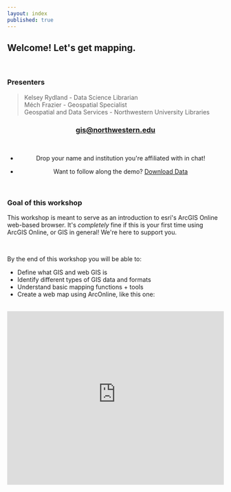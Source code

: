 ```yaml
---
layout: index
published: true
---
```


## Welcome! Let's get mapping. 

<br>

### Presenters
> Kelsey Rydland - Data Science Librarian <br>
> Méch Frazier - Geospatial Specialist <br>
Geospatial and Data Services - Northwestern University Libraries <br>

<center>
  <h3 style="color:purple;"><a href="mailto:gis@northwestern.edu?subject=GIS support"> gis@northwestern.edu </a></h3>

<br>

* Drop your name and institution you're affiliated with in chat!

* Want to follow along the demo? <a class="btn btn-primary" href="https://github.com/nulib-ds/arcgis-online/blob/gh-pages/_data/arconline_data_s21.zip"><i class="fa fa-home"></i> Download Data</a>
</center>
<br>

### Goal of this workshop

This workshop is meant to serve as an introduction to esri's ArcGIS Online web-based browser. It's *completely* fine if this is your first time using ArcGIS Online, or GIS in general! We're here to support you.

<br>

By the end of this workshop you will be able to: 

* Define what GIS and web GIS is
* Identify different types of GIS data and formats
* Understand basic mapping functions + tools
* Create a web map using ArcOnline, like this one: 

<br>

  <style>.embed-container {position: relative; padding-bottom: 80%; height: 0; max-width: 100%;} .embed-container iframe, .embed-container object, .embed-container iframe{position: absolute; top: 0; left: 0; width: 100%; height: 100%;} small{position: absolute; z-index: 40; bottom: 0; margin-bottom: -15px;}</style><div class="embed-container"><iframe width="500" height="400" frameborder="0" scrolling="yes" marginheight="0" marginwidth="0" title="An Examination of Chicago's Ballot Drop-Boxes" src="https://northwestern.maps.arcgis.com/apps/MapJournal/index.html?appid=4c5dccabdc5540e590972b00eb755562"></iframe></div>
